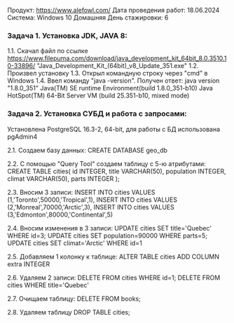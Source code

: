 Продукт: https://www.alefowl.com/
Дата проведения работ: 18.06.2024
Система: Windows 10 Домашняя
День стажировки: 6

###  Задача 1. Установка JDK, JAVA 8:
1.1. Скачал файл по ссылке https://www.filepuma.com/download/java_development_kit_64bit_8.0.3510.10-33896/
 "Java_Development_Kit_(64bit)_v8_Update_351.exe"
1.2. Произвел установку
1.3. Открыл командную строку через "cmd" в Windows
1.4. Ввел команду "java -version". Получен ответ:
java version "1.8.0_351"
Java(TM) SE runtime Environment(build 1.8.0_351-b10)
Java HotSpot(TM) 64-Bit Server VM (build 25.351-b10, mixed mode) 

###  Задача 2. Установка СУБД и работа с запросами:
Установлена PostgreSQL 16.3-2, 64-bit, для работы с БД использована pgAdmin4

2.1. Создаем базу данных:
CREATE DATABASE geo_db

2.2. С помощью "Query Tool" cоздаем таблицу с 5-ю атрибутами:
CREATE TABLE cities(
id INTEGER,
title VARCHAR(50),
population INTEGER,
climat VARCHAR(50),
parts INTEGER
);

2.3. Вносим 3 записи:
INSERT INTO cities VALUES (1,'Toronto',50000,'Tropical',1),
INSERT INTO cities VALUES (2,'Monreal',70000,'Arctic',3),
INSERT INTO cities VALUES (3,'Edmonton',80000,'Continental',5)

2.4. Вносим изменения в 3 записи:
UPDATE cities SET title='Quebec' WHERE id=3;
UPDATE cities SET population=90000 WHERE parts=5;
UPDATE cities SET climat='Arctic' WHERE id=1

2.5. Добавляем 1 колонку к таблице:
ALTER TABLE cities ADD COLUMN extra INTEGER

2.6. Удаляем 2 записи:
DELETE FROM cities WHERE id=1;
DELETE FROM cities WHERE title='Quebec'

2.7. Очищаем таблицу:
DELETE FROM books; 

2.8. Удаляем таблицу
DROP TABLE cities; 
